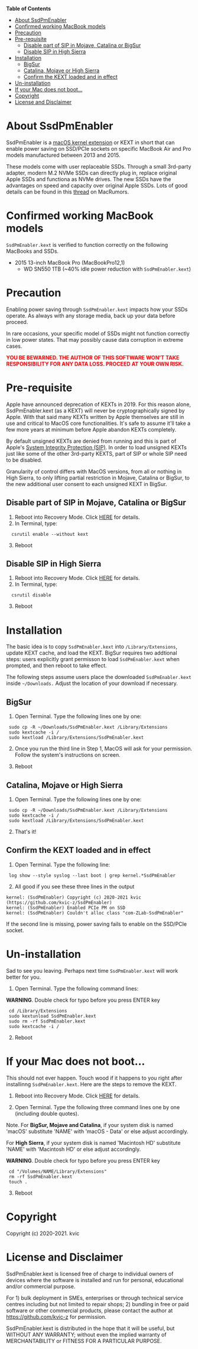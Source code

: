 **Table of Contents**
   * [About SsdPmEnabler](#about-ssdpmenabler)
   * [Confirmed working MacBook models](#confirmed-working-macbook-models)
   * [Precaution](#precaution)
   * [Pre-requisite](#pre-requisite)
      * [Disable part of SIP in Mojave, Catalina or BigSur](#disable-part-of-sip-in-mojave-catalina-or-bigsur)
      * [Disable SIP in High Sierra](#disable-sip-in-high-sierra)
   * [Installation](#installation)
      * [BigSur](#bigsur)
      * [Catalina, Mojave or High Sierra](#catalina-mojave-or-high-sierra)
      * [Confirm the KEXT loaded and in effect](#confirm-the-kext-loaded-and-in-effect)
   * [Un-installation](#un-installation)
   * [If your Mac does not boot...](#if-your-mac-does-not-boot)
   * [Copyright](#copyright)
   * [License and Disclaimer](#license-and-disclaimer)

# About SsdPmEnabler

SsdPmEnabler is a [macOS kernel extension](https://developer.apple.com/library/archive/documentation/Darwin/Conceptual/KernelProgramming/Extend/Extend.html) or KEXT in short that can enable power saving on SSD/PCIe sockets on specific MacBook Air and Pro models manufactured between 2013 and 2015. 

These models come with user replaceable SSDs. Through a small 3rd-party adapter, modern M.2 NVMe SSDs can directly plug in, replace original Apple SSDs and functiona as NVMe drives. The new SSDs have the advantages on speed and capacity over original Apple SSDs. Lots of good details can be found in this [thread](https://forums.macrumors.com/threads/upgrading-2013-2014-macbook-pro-ssd-to-m-2-nvme.2034976/) on MacRumors.

# Confirmed working MacBook models

`SsdPmEnabler.kext` is verified to function correctly on the following MacBooks and SSDs.
* 2015 13-inch MacBook Pro (MacBookPro12,1)
  * WD SN550 1TB (~40% idle power reduction with `SsdPmEnabler.kext`)
# Precaution

Enabling power saving through `SsdPmEnabler.kext` impacts how your SSDs operate. As always with any storage media, back up your data before proceed.

In rare occasions, your specific model of SSDs might not function correctly in low power states. That may possibly cause data corruption in extreme cases.

<span style="color:red">**YOU BE BEWARNED. THE AUTHOR OF THIS SOFTWARE WON'T TAKE RESPONSIBILITY FOR ANY DATA LOSS. PROCEED AT YOUR OWN RISK.**</span>
# Pre-requisite

Apple have announced deprecation of KEXTs in 2019. For this reason alone, SsdPmEnabler.kext (as a KEXT) will never be cryptographically signed by Apple. With that said many KEXTs written by Apple themselves are still in use and critical to MacOS core functionalities. It's safe to assume it'll take a few more years at minimum before Apple abandon KEXTs completely.

By default unsigned KEXTs are denied from running and this is part of Apple's [System Integrity Protection (SIP)](https://support.apple.com/en-us/HT204899). In order to load unsigned KEXTs just like some of the other 3rd-party KEXTS, part of SIP or whole SIP need to be disabled.

Granularity of control differs with MacOS versions, from all or nothing in High Sierra, to only lifting partial restriction in Mojave, Catalina or BigSur, to the new additional user consent to each unsigned KEXT in BigSur.

## Disable part of SIP in Mojave, Catalina or BigSur

1. Reboot into Recovery Mode. Click [HERE](https://support.apple.com/en-us/HT201314) for details.
2. In Terminal, type:
````
  csrutil enable --without kext
````
3. Reboot

## Disable SIP in High Sierra

1. Reboot into Recovery Mode. Click [HERE](https://support.apple.com/en-us/HT201314) for details.
2. In Terminal, type:
````
  csrutil disable
````
3. Reboot

# Installation

The basic idea is to copy `SsdPmEnabler.kext` into `/Library/Extensions`, update KEXT cache, and load the KEXT. BigSur requires two addtional steps: users explicitly grant permisson to load `SsdPmEnabler.kext` when prompted, and then reboot to take effect.

The following steps assume users place the downloaded `SsdPmEnabler.kext` inside `~/Downloads.` Adjust the location of your download if necessary.

## BigSur

1. Open Terminal. Type the following lines one by one:
````
 sudo cp -R ~/Downloads/SsdPmEnabler.kext /Library/Extensions
 sudo kextcache -i /
 sudo kextload /Library/Extensions/SsdPmEnabler.kext
````

2. Once you run the third line in Step 1, MacOS will ask for your permission. Follow the system's instructions on screen.

3. Reboot

## Catalina, Mojave or High Sierra

1. Open Terminal. Type the following lines one by one:
````
 sudo cp -R ~/Downloads/SsdPmEnabler.kext /Library/Extensions
 sudo kextcache -i /
 sudo kextload /Library/Extensions/SsdPmEnabler.kext
````

2. That's it!

## Confirm the KEXT loaded and in effect


1. Open Terminal. Type the following line:
````
 log show --style syslog --last boot | grep kernel.*SsdPmEnabler
````

2. All good if you see these three lines in the output
````
kernel: (SsdPmEnabler) Copyright (c) 2020-2021 kvic (https://github.com/kvic-z/SsdPmEnabler)
kernel: (SsdPmEnabler) Enabled PCIe PM on SSD
kernel: (SsdPmEnabler) Couldn't alloc class "com-ZLab-SsdPmEnabler"
````

If the second line is missing, power saving fails to enable on the SSD/PCIe socket.

# Un-installation

Sad to see you leaving. Perhaps next time `SsdPmEnabler.kext` will work better for you.

1. Open Terminal. Type the following command lines:

**WARNING**. Double check for typo before you press ENTER key
````
 cd /Library/Extensions
 sudo kextunload SsdPmEnabler.kext
 sudo rm -rf SsdPmEnabler.kext
 sudo kextcache -i /
````
2. Reboot

# If your Mac does not boot...

This should not ever happen. Touch wood if it happens to you right after installinng `SsdPmEnabler.kext`. Here are the steps to remove the KEXT.

1. Reboot into Recovery Mode. Click [HERE](https://support.apple.com/en-us/HT201314) for details.

2. Open Terminal. Type the following three command lines one by one (including double quotes).

Note. For **BigSur, Mojave and Catalina**, if your system disk is named 'macOS' substitute 'NAME' with 'macOS - Data' or else adjust accordingly.

For **High Sierra**, if your system disk is named 'Macintosh HD' substitute 'NAME' with 'Macintosh HD' or else adjust accordingly.

**WARNING**. Double check for typo before you press ENTER key
````
 cd "/Volumes/NAME/Library/Extensions"
 rm -rf SsdPmEnabler.kext
 touch .
````

3. Reboot

# Copyright

Copyright (c) 2020-2021. kvic

# License and Disclaimer

SsdPmEnabler.kext is licensed free of charge to individual owners of devices where the software is installed and run for personal, educational and/or commercial purpose.

For 1) bulk deployment in SMEs, enterprises or through technical service centres including but not limited to repair shops; 2) bundling in free or paid software or other commercial products, please contact the author at https://github.com/kvic-z for permission.

SsdPmEnabler.kext is distributed in the hope that it will be useful, but WITHOUT ANY WARRANTY; without even the implied warranty of MERCHANTABILITY or FITNESS FOR A PARTICULAR PURPOSE.
